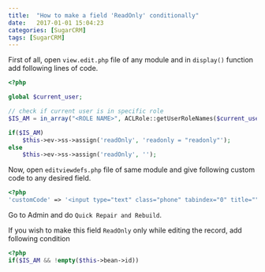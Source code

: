 ```yaml
---
title:  "How to make a field 'ReadOnly' conditionally"
date:   2017-01-01 15:04:23
categories: [SugarCRM]
tags: [SugarCRM]
---
```


First of all, open `view.edit.php` file of any module and in `display()` function add following lines of code.

```php
<?php

global $current_user;

// check if current user is in specific role	
$IS_AM = in_array("<ROLE NAME>", ACLRole::getUserRoleNames($current_user->id));

if($IS_AM)
	$this->ev->ss->assign('readOnly', 'readonly = "readonly"');
else
	$this->ev->ss->assign('readOnly', '');
```

Now, open `editviewdefs.php` file of same module and give following custom code to any desired field.

```php
<?php
'customCode' => '<input type="text" class="phone" tabindex="0" title="" value="{$fields.<FIELD_NAME>.value}" maxlength="100" size="30" id="<FIELD_ID>" name="<FIELD_NAME>" {$readOnly}>',
```

Go to Admin and do `Quick Repair and Rebuild`.

If you wish to make this field `ReadOnly` only while editing the record, add following condition 

```php
<?php
if($IS_AM && !empty($this->bean->id))
```

[jekyll]:      http://jekyllrb.com
[jekyll-gh]:   https://github.com/jekyll/jekyll
[jekyll-help]: https://github.com/jekyll/jekyll-help
